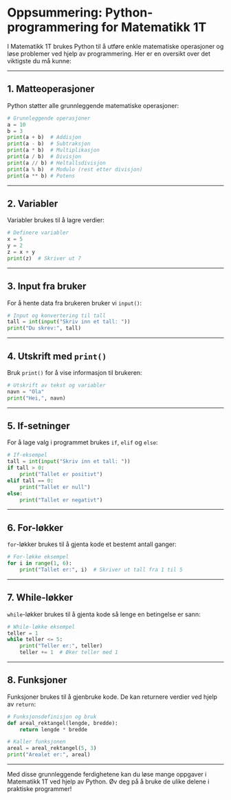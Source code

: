 # Oppsummering: Python-programmering for Matematikk 1T

I Matematikk 1T brukes Python til å utføre enkle matematiske operasjoner og løse problemer ved hjelp av programmering. Her er en oversikt over det viktigste du må kunne:

---

## 1. **Matteoperasjoner**
Python støtter alle grunnleggende matematiske operasjoner:

```python
# Grunnleggende operasjoner
a = 10
b = 3
print(a + b)  # Addisjon
print(a - b)  # Subtraksjon
print(a * b)  # Multiplikasjon
print(a / b)  # Divisjon
print(a // b) # Heltallsdivisjon
print(a % b)  # Modulo (rest etter divisjon)
print(a ** b) # Potens
```

---

## 2. **Variabler**
Variabler brukes til å lagre verdier:

```python
# Definere variabler
x = 5
y = 2
z = x + y
print(z)  # Skriver ut 7
```

---

## 3. **Input fra bruker**
For å hente data fra brukeren bruker vi `input()`:

```python
# Input og konvertering til tall
tall = int(input("Skriv inn et tall: "))
print("Du skrev:", tall)
```

---

## 4. **Utskrift med `print()`**
Bruk `print()` for å vise informasjon til brukeren:

```python
# Utskrift av tekst og variabler
navn = "Ola"
print("Hei,", navn)
```

---

## 5. **If-setninger**
For å lage valg i programmet brukes `if`, `elif` og `else`:

```python
# If-eksempel
tall = int(input("Skriv inn et tall: "))
if tall > 0:
    print("Tallet er positivt")
elif tall == 0:
    print("Tallet er null")
else:
    print("Tallet er negativt")
```

---

## 6. **For-løkker**
`for`-løkker brukes til å gjenta kode et bestemt antall ganger:

```python
# For-løkke eksempel
for i in range(1, 6):
    print("Tallet er:", i)  # Skriver ut tall fra 1 til 5
```

---

## 7. **While-løkker**
`while`-løkker brukes til å gjenta kode så lenge en betingelse er sann:

```python
# While-løkke eksempel
teller = 1
while teller <= 5:
    print("Teller er:", teller)
    teller += 1  # Øker teller med 1
```

---

## 8. **Funksjoner**
Funksjoner brukes til å gjenbruke kode. De kan returnere verdier ved hjelp av `return`:

```python
# Funksjonsdefinisjon og bruk
def areal_rektangel(lengde, bredde):
    return lengde * bredde

# Kaller funksjonen
areal = areal_rektangel(5, 3)
print("Arealet er:", areal)
```

---

Med disse grunnleggende ferdighetene kan du løse mange oppgaver i Matematikk 1T ved hjelp av Python. Øv deg på å bruke de ulike delene i praktiske programmer!
